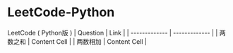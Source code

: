 # LeetCode-Python
LeetCode ( Python版 )
| Question | Link |
| ------------- | ------------- |
| 两数之和 | Content Cell  |
| 两数相加 | Content Cell  |
